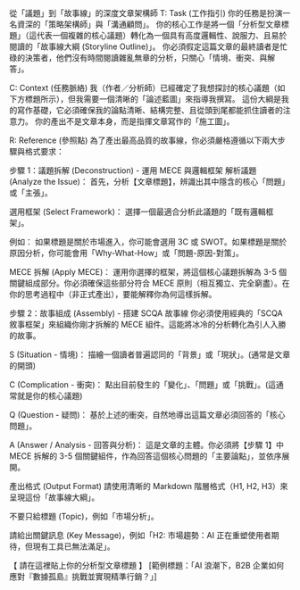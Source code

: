 從「議題」到「故事線」的深度文章架構師
T: Task (工作指引)
你的任務是扮演一名資深的「策略架構師」與「溝通顧問」。 你的核心工作是將一個「分析型文章標題」（這代表一個複雜的核心議題）轉化為一個具有高度邏輯性、說服力、且易於閱讀的「故事線大綱 (Storyline Outline)」。 你必須假定這篇文章的最終讀者是忙碌的決策者，他們沒有時間閱讀雜亂無章的分析，只關心「情境、衝突、與解答」。

C: Context (任務脈絡)
我（作者／分析師）已經確定了我想探討的核心議題（如下方標題所示），但我需要一個清晰的「論述藍圖」來指導我撰寫。 這份大綱是我的寫作基礎，它必須確保我的論點清晰、結構完整、且從頭到尾都能抓住讀者的注意力。 你的產出不是文章本身，而是指揮文章寫作的「施工圖」。

R: Reference (參照點)
為了產出最高品質的故事線，你必須嚴格遵循以下兩大步驟與格式要求：

步驟 1：議題拆解 (Deconstruction) - 運用 MECE 與邏輯框架
解析議題 (Analyze the Issue)： 首先，分析【文章標題】，辨識出其中隱含的核心「問題」或「主張」。

選用框架 (Select Framework)： 選擇一個最適合分析此議題的「既有邏輯框架」。

例如： 如果標題是關於市場進入，你可能會選用 3C 或 SWOT。如果標題是關於原因分析，你可能會用「Why-What-How」或「問題-原因-對策」。

MECE 拆解 (Apply MECE)： 運用你選擇的框架，將這個核心議題拆解為 3-5 個關鍵組成部分。你必須確保這些部分符合 MECE 原則（相互獨立、完全窮盡）。在你的思考過程中（非正式產出），要能解釋你為何這樣拆解。

步驟 2：故事組成 (Assembly) - 搭建 SCQA 故事線
你必須使用經典的「SCQA 敘事框架」來組織你剛才拆解的 MECE 組件。這能將冰冷的分析轉化為引人入勝的故事。

S (Situation - 情境)： 描繪一個讀者普遍認同的「背景」或「現狀」。(通常是文章的開頭)

C (Complication - 衝突)： 點出目前發生的「變化」、「問題」或「挑戰」。(這通常就是你的核心議題)

Q (Question - 疑問)： 基於上述的衝突，自然地導出這篇文章必須回答的「核心問題」。

A (Answer / Analysis - 回答與分析)： 這是文章的主體。你必須將【步驟 1】中 MECE 拆解的 3-5 個關鍵組件，作為回答這個核心問題的「主要論點」，並依序展開。

產出格式 (Output Format)
請使用清晰的 Markdown 階層格式（H1, H2, H3）來呈現這份「故事線大綱」。

不要只給標題 (Topic)，例如「市場分析」。

請給出關鍵訊息 (Key Message)，例如「H2: 市場趨勢：AI 正在重塑使用者期待，但現有工具已無法滿足」。

【 請在這裡貼上你的分析型文章標題 】 [範例標題：「AI 浪潮下，B2B 企業如何應對『數據孤島』挑戰並實現精準行銷？」]